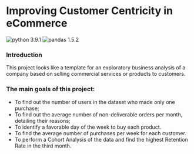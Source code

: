 # Improving Customer Centricity in eCommerce
![python 3.9.1](https://img.shields.io/pypi/pyversions/pandas?color=green&label=python)
![pandas 1.5.2](https://img.shields.io/badge/pandas-1.5.2-blue)

### **Introduction**
This project looks like a template for an exploratory business analysis of a company based on selling commercial services or products to customers.

### **The main goals of this project:**
- To find out the number of users in the dataset who made only one purchase;
- To find out the average number of non-deliverable orders per month, detailing their reasons;
- To identify a favorable day of the week to buy each product.
- To find the average number of purchases per week for each customer.
- To perform a Cohort Analysis of the data and find the highest Retention Rate in the third month.